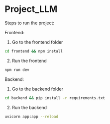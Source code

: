 # Project_LLM

Steps to run the project:

Frontend:

1. Go to the frontend folder
```bash
cd frontend && npm install
```
2. Run the frontend
```bash
npm run dev
```

Backend:

1. Go to the backend folder
```bash
cd backend && pip install -r requirements.txt
```
2. Run the backend
```bash
uvicorn app:app --reload
```


